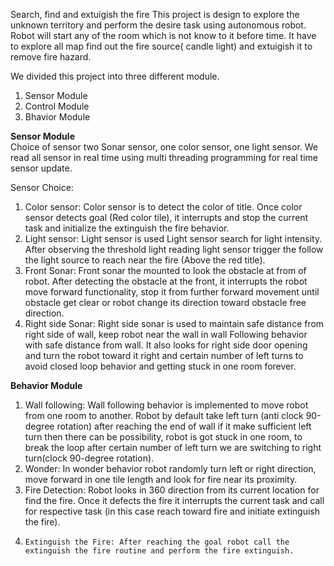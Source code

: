 Search, find and extuigish the fire
This project is design to explore the unknown territory and perform the desire task using autonomous robot. 
Robot will start any of the room which is not know to it before time. It have to explore all map find out the fire source( candle light) 
and extuigish it to remove fire hazard. 

We divided this project into three different module.

  1) Sensor Module
  2) Control Module
  3) Bhavior Module
  
  **Sensor Module**<br/>
Choice of sensor two Sonar sensor, one color sensor, one light sensor. We read all sensor in real time using multi threading programming for real time sensor update.

  Sensor Choice: 
  1.	Color sensor: Color sensor is to detect the color of title. Once color sensor detects goal (Red color tile), it interrupts and stop 
  the current task and initialize the extinguish the fire behavior.
  2.	Light sensor: Light sensor is used Light sensor search for light intensity. After observing the threshold light reading light sensor 
  trigger the follow the light source to reach near the fire (Above the red title).
  3.	Front Sonar: Front sonar the mounted to look the obstacle at from of robot. After detecting the obstacle at the front, it interrupts 
  the robot move forward functionality, stop it from further forward movement until obstacle get clear or robot change its direction toward 
  obstacle free direction.
  4.	Right side Sonar: Right side sonar is used to maintain safe distance from right side of wall, keep robot near the wall in wall 
  Following behavior with safe distance from wall. It also looks for right side door opening and turn the robot toward it right and certain 
  number of left turns to avoid closed loop behavior and getting stuck in one room forever.
  
  **Behavior Module**<br/>
  
  1.	Wall following: Wall following behavior is implemented to move robot from one room to another. Robot by default take left turn (anti 
  clock 90-degree rotation) after reaching the end of wall if it make sufficient left turn then there can be possibility, robot is got 
  stuck in one room, to break the loop after certain number of left turn we are switching to right turn(clock 90-degree rotation).
  2.	Wonder: In wonder behavior robot randomly turn left or right direction, move forward in one tile length and look for fire near its 
  proximity.
  3.	Fire Detection: Robot looks in 360 direction from its current location for find the fire. Once it defects the fire it interrupts the 
  current task and call for respective task (in this case reach toward fire and initiate extinguish the fire).
  4.	 Extinguish the Fire: After reaching the goal robot call the extinguish the fire routine and perform the fire extinguish.


